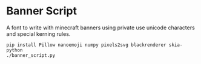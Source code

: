 # Banner Script

A font to write with minecraft banners using private use unicode characters and special kerning rules.

```
pip install Pillow nanoemoji numpy pixels2svg blackrenderer skia-python
./banner_script.py
```
